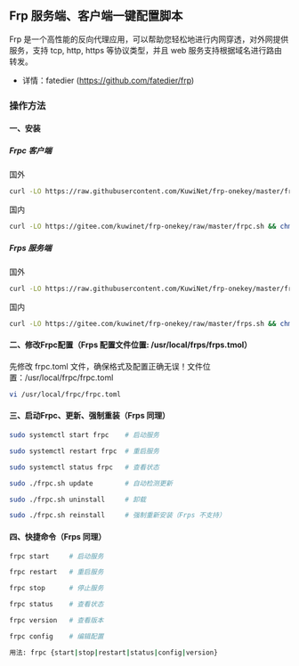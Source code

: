 ## Frp 服务端、客户端一键配置脚本
Frp 是一个高性能的反向代理应用，可以帮助您轻松地进行内网穿透，对外网提供服务，支持 tcp, http, https 等协议类型，并且 web 服务支持根据域名进行路由转发。

* 详情：fatedier (https://github.com/fatedier/frp)</br>

### 操作方法
#### 一、安装
##### Frpc 客户端
国外
~~~bash
curl -LO https://raw.githubusercontent.com/KuwiNet/frp-onekey/master/frpc.sh && chmod +x frpc.sh && ./frpc.sh
~~~
国内
~~~bash
curl -LO https://gitee.com/kuwinet/frp-onekey/raw/master/frpc.sh && chmod +x frpc.sh && ./frpc.sh
~~~
##### Frps 服务端
国外
~~~bash
curl -LO https://raw.githubusercontent.com/KuwiNet/frp-onekey/master/frps.sh && chmod +x frps.sh && ./frps.sh install
~~~
国内
~~~bash
curl -LO https://gitee.com/kuwinet/frp-onekey/raw/master/frps.sh && chmod +x frps.sh && ./frps.sh install
~~~
#### 二、修改Frpc配置（Frps 配置文件位置: /usr/local/frps/frps.tmol）
先修改 frpc.toml 文件，确保格式及配置正确无误！文件位置：/usr/local/frpc/frpc.toml
~~~bash
vi /usr/local/frpc/frpc.toml
~~~

#### 三、启动Frpc、更新、强制重装（Frps 同理）
~~~bash
sudo systemctl start frpc    # 启动服务
~~~
~~~bash
sudo systemctl restart frpc  # 重启服务
~~~
~~~bash
sudo systemctl status frpc   # 查看状态
~~~
~~~bash
sudo ./frpc.sh update        # 自动检测更新
~~~
~~~bash
sudo ./frpc.sh uninstall     # 卸载
~~~
~~~bash
sudo ./frpc.sh reinstall     # 强制重新安装（Frps 不支持）
~~~

#### 四、快捷命令（Frps 同理）
~~~bash
frpc start     # 启动服务
~~~
~~~bash
frpc restart   # 重启服务
~~~
~~~bash
frpc stop      # 停止服务
~~~
~~~bash
frpc status    # 查看状态
~~~
~~~bash
frpc version   # 查看版本
~~~
~~~bash
frpc config    # 编辑配置
~~~
~~~bash
用法: frpc {start|stop|restart|status|config|version}
~~~
